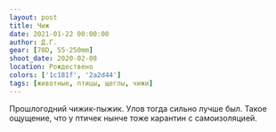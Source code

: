 ```yaml
---
layout: post
title: Чиж
date: 2021-01-22 00:00:00
author: Д.Г.
gear: [70D, 55-250mm]
shoot_date: 2020-02-08
location: Рождествено
colors: ['1c181f', '2a2d44']
tags: [животные, птицы, щеглы, чижи]
---
```

Прошлогодний чижик-пыжик. Улов тогда сильно лучше был. Такое ощущение, что у птичек нынче тоже карантин с самоизоляцией.
